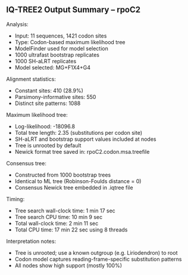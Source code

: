 ## IQ-TREE2 Output Summary – rpoC2

Analysis:
- Input: 11 sequences, 1421 codon sites
- Type: Codon-based maximum likelihood tree
- ModelFinder used for model selection
- 1000 ultrafast bootstrap replicates
- 1000 SH-aLRT replicates
- Model selected: MG+F1X4+G4

Alignment statistics:
- Constant sites: 410 (28.9%)
- Parsimony-informative sites: 550
- Distinct site patterns: 1088

Maximum likelihood tree:
- Log-likelihood: -18096.8
- Total tree length: 2.35 (substitutions per codon site)
- SH-aLRT and bootstrap support values included at nodes
- Tree is unrooted by default
- Newick format tree saved in: rpoC2.codon.msa.treefile

Consensus tree:
- Constructed from 1000 bootstrap trees
- Identical to ML tree (Robinson-Foulds distance = 0)
- Consensus Newick tree embedded in .iqtree file

Timing:
- Tree search wall-clock time: 1 min 17 sec
- Tree search CPU time: 10 min 9 sec
- Total wall-clock time: 2 min 11 sec
- Total CPU time: 17 min 22 sec using 8 threads

Interpretation notes:
- Tree is unrooted; use a known outgroup (e.g. Liriodendron) to root
- Codon model captures reading-frame-specific substitution patterns
- All nodes show high support (mostly 100%)
